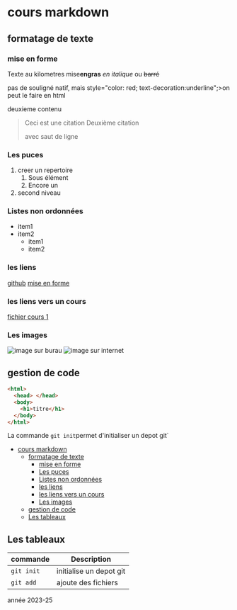 # cours markdown

## formatage de texte

### mise en forme

Texte au kilometres
mise**engras**
_en italique_ ou
~~barré~~

pas de souligné natif, mais <span> style="color: red; text-decoration:underline";>on peut le faire en html</span>

deuxieme contenu

> Ceci est une citation
> Deuxième citation
>
> avec saut de ligne

### Les puces

1. creer un repertoire
   1. Sous élément
   2. Encore un
2. second niveau

### Listes non ordonnées

- item1
- item2
  - item1
  - item2

### les liens

[github](https://github.com/)
[mise en forme](#mise-en-forme)

### les liens vers un cours

[fichier cours 1](cours2.md)

### Les images

![image sur burau](./image/image.jpg)
![image sur internet]()

## gestion de code

```html
<html>
  <head> </head>
  <body>
    <h1>titre</h1>
  </body>
</html>
```

La commande `git init`permet d'initialiser un depot git`

- [cours markdown](#cours-markdown)
  - [formatage de texte](#formatage-de-texte)
    - [mise en forme](#mise-en-forme)
    - [Les puces](#les-puces)
    - [Listes non ordonnées](#listes-non-ordonnées)
    - [les liens](#les-liens)
    - [les liens vers un cours](#les-liens-vers-un-cours)
    - [Les images](#les-images)
  - [gestion de code](#gestion-de-code)
  - [Les tableaux](#les-tableaux)

## Les tableaux

| commande   | Description             |
| ---------- | ----------------------- |
| `git init` | initialise un depot git |
| `git add`  | ajoute des fichiers     |

année 2023-25
